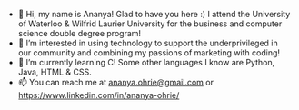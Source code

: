 - 👋 Hi, my name is Ananya! Glad to have you here :) I attend the University of Waterloo & Wilfrid Laurier University for the business and computer science double degree program!
- 👀 I’m interested in using technology to support the underprivileged in our community and combining my passions of marketing with coding!
- 🌱 I’m currently learning C! Some other languages I know are Python, Java, HTML & CSS.
- 📫 You can reach me at ananya.ohrie@gmail.com or https://www.linkedin.com/in/ananya-ohrie/

<!---
ananyao3/ananyao3 is a ✨ special ✨ repository because its `README.md` (this file) appears on your GitHub profile.
You can click the Preview link to take a look at your changes.
--->
